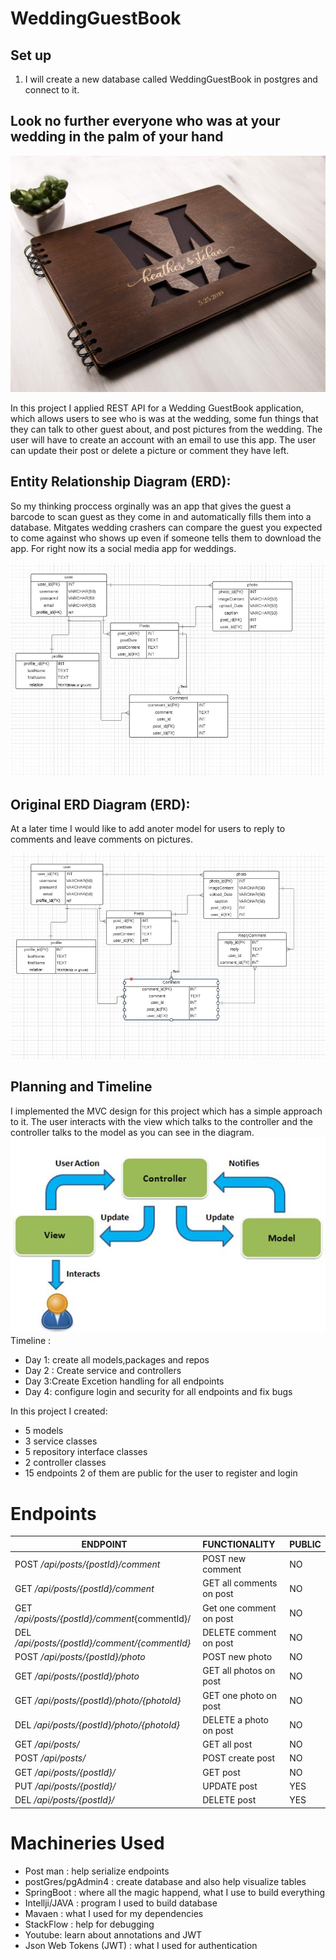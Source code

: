 # WeddingGuestBook

## Set up 
1. I will create a new database called WeddingGuestBook in postgres and connect to it.


## **Look no further everyone who was at your wedding in the palm of your hand**

![guestbookImage.jpg](/Image/Images/guestbookImage.jpg)

In this project I applied REST API for a Wedding GuestBook  application, which allows users to see who is was at the wedding, some fun things that they can talk to other guest about, and post pictures from the wedding. The user will have to create an account with an email to use this app. The user can update their post or delete a picture or comment they have left.

## Entity Relationship Diagram (ERD):
So my thinking proccess orginally was an app that gives the guest a barcode to scan guest as they come in and automatically fills them into a database. Mitgates wedding crashers can compare the guest you expected to come against who shows up even if someone tells them to download the app. For right now its a social media app for weddings.

![finalerd.jpg](/Image/Images/finalerd.jpg)

## Original ERD Diagram (ERD):
At a later time I would like to add anoter model for users to reply to comments and leave comments on pictures.

![futureERD.jpg](/Image/Images/futureERD.jpg)

## Planning and Timeline
I implemented the MVC design for this project which has a simple approach to it. The user interacts with the view which talks to the controller and the controller talks to the model as you can see in the diagram.
![MVC.jpg](/Image/Images/MVC.jpg)
Timeline :
- Day 1: create all models,packages and repos  
- Day 2 : Create service and controllers 
- Day 3:Create Excetion handling for all endpoints 
- Day 4: configure login and security for all endpoints and fix bugs 

In this project I created:
- 5 models
- 3 service classes
- 5 repository interface classes
- 2 controller classes 
- 15 endpoints 2 of them are public for the user to register and login

# Endpoints

| ENDPOINT | FUNCTIONALITY | PUBLIC |
| --- | :--- |:--- |
| POST _/api/posts/{postId}/comment_ | POST new comment | NO |
| GET _/api/posts/{postId}/comment_ | GET all comments on post | NO |
| GET _/api/posts/{postId}/comment_{commentId}/ | Get one comment on post | NO |
| DEL _/api/posts/{postId}/comment/{commentId}_ | DELETE comment on post | NO |
| POST _/api/posts/{postId}/photo_ | POST new photo | NO |
| GET _/api/posts/{postId}/photo_ | GET all photos on post | NO |
| GET _/api/posts/{postId}/photo/{photoId}_ | GET one photo on post | NO |
| DEL _/api/posts/{postId}/photo/{photoId}_ | DELETE a photo on post | NO |
| GET _/api/posts/_ | GET all post | NO |
| POST _/api/posts/_ | POST create post | NO |
| GET _/api/posts/{postId}/_ | GET post | NO |
| PUT _/api/posts/{postId}/_ | UPDATE post | YES |
| DEL _/api/posts/{postId}/_ | DELETE post | YES|

# Machineries Used

 - Post man : help serialize endpoints
 - postGres/pgAdmin4 : create database and also help visualize tables
 - SpringBoot : where all the magic happend, what I use to build everything
 - Intellji/JAVA : program I used to build database
 - Mavaen : what I used for my dependencies
 - StackFlow : help for debugging
 - Youtube: learn about annotations and JWT
 - Json Web Tokens (JWT) : what I used for authentication